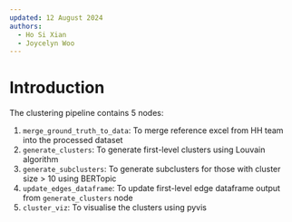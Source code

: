 ```yaml
---
updated: 12 August 2024
authors:
  - Ho Si Xian
  - Joycelyn Woo
---
```


# Introduction

The clustering pipeline contains 5 nodes:

1. `merge_ground_truth_to_data`: To merge reference excel from HH team into the processed dataset
2. `generate_clusters`: To generate first-level clusters using Louvain algorithm
3. `generate_subclusters`: To generate subclusters for those with cluster size > 10 using BERTopic
4. `update_edges_dataframe`: To update first-level edge dataframe output from `generate_clusters` node
5. `cluster_viz`: To visualise the clusters using pyvis
